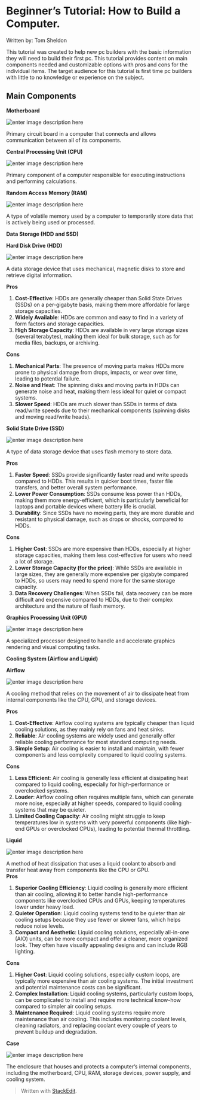 <h1 id="beginners-tutorial-how-to-build-a-computer.">Beginner’s Tutorial: How to Build a Computer.</h1>
<p>Written by: Tom Sheldon</p>
<p>This tutorial was created to help new pc builders with the basic information they will need to build their first pc. This tutorial provides content on main components needed and customizable options with pros and cons for the individual items. The target audience for this tutorial is first time pc builders with little to no knowledge or experience on the subject.</p>
<h2 id="main-components">Main Components</h2>
<p><strong>Motherboard</strong></p>
<p><img src="https://th.bing.com/th/id/OIP.D_CtcNtowDoN2CFes0jCuwHaE9?w=301&amp;h=202&amp;c=7&amp;r=0&amp;o=5&amp;dpr=1.3&amp;pid=1.7" alt=" enter image description here"></p>
<p>Primary circuit board in a computer that connects and allows communication between all of its components.</p>
<p><strong>Central Processing Unit (CPU)</strong></p>
<p><img src="https://th.bing.com/th/id/OIP.xw0MzOSSESUHs4shFbgslgHaEK?rs=1&amp;pid=ImgDetMain" alt="enter image description here"></p>
<p>Primary component of a computer responsible for executing instructions and performing calculations.</p>
<p><strong>Random Access Memory (RAM)</strong></p>
<p><img src="https://th.bing.com/th/id/OIP.4sIu49DVJQsH9seSnCB5xwHaE5?w=267&amp;h=180&amp;c=7&amp;r=0&amp;o=5&amp;dpr=1.3&amp;pid=1.7" alt="enter image description here"></p>
<p>A type of volatile memory used by a computer to temporarily store data that is actively being used or processed.</p>
<p><strong>Data Storage (HDD and SSD)</strong></p>
<p><strong>Hard Disk Drive (HDD)</strong></p>
<p><img src="https://th.bing.com/th/id/OIP.Rfjrb42COY9WlSd7J2l4xAHaHa?w=189&amp;h=189&amp;c=7&amp;r=0&amp;o=5&amp;dpr=1.3&amp;pid=1.7" alt="enter image description here"></p>
<p>A data storage device that uses mechanical, magnetic disks to store and retrieve digital information.</p>
<p><strong>Pros</strong></p>
<ol>
<li><strong>Cost-Effective</strong>: HDDs are generally cheaper than Solid State Drives (SSDs) on a per-gigabyte basis, making them more affordable for large storage capacities.</li>
<li><strong>Widely Available</strong>: HDDs are common and easy to find in a variety of form factors and storage capacities.</li>
<li><strong>High Storage Capacity</strong>: HDDs are available in very large storage sizes (several terabytes), making them ideal for bulk storage, such as for media files, backups, or archiving.</li>
</ol>
<p><strong>Cons</strong></p>
<ol>
<li><strong>Mechanical Parts</strong>: The presence of moving parts makes HDDs more prone to physical damage from drops, impacts, or wear over time, leading to potential failure.</li>
<li><strong>Noise and Heat</strong>: The spinning disks and moving parts in HDDs can generate noise and heat, making them less ideal for quiet or compact systems.</li>
<li><strong>Slower Speed</strong>: HDDs are much slower than SSDs in terms of data read/write speeds due to their mechanical components (spinning disks and moving read/write heads).</li>
</ol>
<p><strong>Solid State Drive (SSD)</strong></p>
<p><img src="https://th.bing.com/th/id/OIP.5cfSutZqyaxAuqEq2j6V5wHaE8?w=251&amp;h=180&amp;c=7&amp;r=0&amp;o=5&amp;dpr=1.3&amp;pid=1.7" alt="enter image description here"></p>
<p>A type of data storage device that uses flash memory to store data.</p>
<p><strong>Pros</strong></p>
<ol>
<li><strong>Faster Speed</strong>: SSDs provide significantly faster read and write speeds compared to HDDs. This results in quicker boot times, faster file transfers, and better overall system performance.</li>
<li><strong>Lower Power Consumption</strong>: SSDs consume less power than HDDs, making them more energy-efficient, which is particularly beneficial for laptops and portable devices where battery life is crucial.</li>
<li><strong>Durability</strong>: Since SSDs have no moving parts, they are more durable and resistant to physical damage, such as drops or shocks, compared to HDDs.</li>
</ol>
<p><strong>Cons</strong></p>
<ol>
<li><strong>Higher Cost</strong>: SSDs are more expensive than HDDs, especially at higher storage capacities, making them less cost-effective for users who need a lot of storage.</li>
<li><strong>Lower Storage Capacity (for the price)</strong>: While SSDs are available in large sizes, they are generally more expensive per gigabyte compared to HDDs, so users may need to spend more for the same storage capacity.</li>
<li><strong>Data Recovery Challenges</strong>: When SSDs fail, data recovery can be more difficult and expensive compared to HDDs, due to their complex architecture and the nature of flash memory.</li>
</ol>
<p><strong>Graphics Processing Unit (GPU)</strong></p>
<p><img src="https://th.bing.com/th/id/OIP.noGXfks77lqbDhS_t7QewgHaFl?w=237&amp;h=180&amp;c=7&amp;r=0&amp;o=5&amp;dpr=1.3&amp;pid=1.7" alt="enter image description here"></p>
<p>A specialized processor designed to handle and accelerate graphics rendering and visual computing tasks.</p>
<p><strong>Cooling System (Airflow and Liquid)</strong></p>
<p><strong>Airflow</strong></p>
<p><img src="https://th.bing.com/th/id/OIP.mlmTEXjelFjv2NqRSG3VpwHaHY?w=192&amp;h=191&amp;c=7&amp;r=0&amp;o=5&amp;dpr=1.3&amp;pid=1.7" alt="enter image description here"></p>
<p>A cooling method that relies on the movement of air to dissipate heat from internal components like the CPU, GPU, and storage devices.</p>
<p><strong>Pros</strong></p>
<ol>
<li><strong>Cost-Effective</strong>: Airflow cooling systems are typically cheaper than liquid cooling solutions, as they mainly rely on fans and heat sinks.</li>
<li><strong>Reliable</strong>: Air cooling systems are widely used and generally offer reliable cooling performance for most standard computing needs.</li>
<li><strong>Simple Setup</strong>: Air cooling is easier to install and maintain, with fewer components and less complexity compared to liquid cooling systems.</li>
</ol>
<p><strong>Cons</strong></p>
<ol>
<li><strong>Less Efficient</strong>: Air cooling is generally less efficient at dissipating heat compared to liquid cooling, especially for high-performance or overclocked systems.</li>
<li><strong>Louder</strong>: Airflow cooling often requires multiple fans, which can generate more noise, especially at higher speeds, compared to liquid cooling systems that may be quieter.</li>
<li><strong>Limited Cooling Capacity</strong>: Air cooling might struggle to keep temperatures low in systems with very powerful components (like high-end GPUs or overclocked CPUs), leading to potential thermal throttling.</li>
</ol>
<p><strong>Liquid</strong></p>
<p><img src="https://th.bing.com/th/id/OIP.SEKNv7Wy_6YLEL8L4XiDiAHaGL?w=225&amp;h=187&amp;c=7&amp;r=0&amp;o=5&amp;dpr=1.3&amp;pid=1.7" alt="enter image description here"></p>
<p>A method of heat dissipation that uses a liquid coolant to absorb and transfer heat away from components like the CPU or GPU.<br>
<strong>Pros</strong></p>
<ol>
<li><strong>Superior Cooling Efficiency</strong>: Liquid cooling is generally more efficient than air cooling, allowing it to better handle high-performance components like overclocked CPUs and GPUs, keeping temperatures lower under heavy load.</li>
<li><strong>Quieter Operation</strong>: Liquid cooling systems tend to be quieter than air cooling setups because they use fewer or slower fans, which helps reduce noise levels.</li>
<li><strong>Compact and Aesthetic</strong>: Liquid cooling solutions, especially all-in-one (AIO) units, can be more compact and offer a cleaner, more organized look. They often have visually appealing designs and can include RGB lighting.</li>
</ol>
<p><strong>Cons</strong></p>
<ol>
<li><strong>Higher Cost</strong>: Liquid cooling solutions, especially custom loops, are typically more expensive than air cooling systems. The initial investment and potential maintenance costs can be significant.</li>
<li><strong>Complex Installation</strong>: Liquid cooling systems, particularly custom loops, can be complicated to install and require more technical know-how compared to simpler air cooling setups.</li>
<li><strong>Maintenance Required</strong>: Liquid cooling systems require more maintenance than air cooling. This includes monitoring coolant levels, cleaning radiators, and replacing coolant every couple of years to prevent buildup and degradation.</li>
</ol>
<p><strong>Case</strong></p>
<p><img src="https://th.bing.com/th/id/OIP.UjqgiZ2q9ls_Z_OYndBdOwHaHa?w=210&amp;h=210&amp;c=7&amp;r=0&amp;o=5&amp;dpr=1.3&amp;pid=1.7" alt="enter image description here"></p>
<p>The enclosure that houses and protects a computer’s internal components, including the motherboard, CPU, RAM, storage devices, power supply, and cooling system.</p>
<blockquote>
<p>Written with <a href="https://stackedit.io/">StackEdit</a>.</p>
</blockquote>

